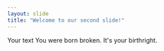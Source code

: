 ```yaml
---
layout: slide
title: "Welcome to our second slide!"
---
```

Your text
You were born broken. It's your birthright. 
